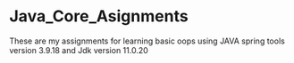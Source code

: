 # Java_Core_Asignments
These are my assignments for learning basic oops using JAVA spring tools version 3.9.18 and Jdk version 11.0.20 
